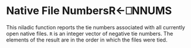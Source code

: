 




<h1 class="heading"><span class="name">Native File Numbers</span><span class="command">R←⎕NNUMS</span></h1>

This niladic function reports the tie numbers associated with all currently open native files.  `R` is an integer vector of negative tie numbers. The elements of the result are in the order in which the files were tied.



